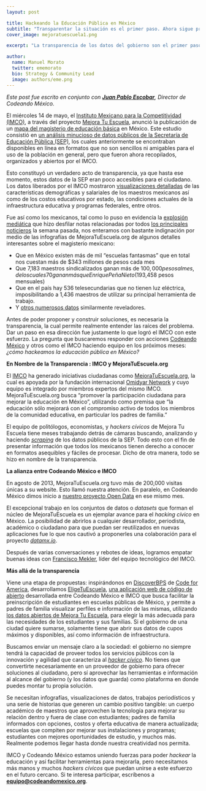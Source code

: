 ```yaml
---
layout: post

title: Hackeando la Educación Pública en México
subtitle: "Transparentar la situación es el primer paso. Ahora sigue proponer y accionar."
cover_image: mejoratuescuela1.png

excerpt: "La transparencia de los datos del gobierno son el primer paso para resolver sus problemas. Luego sigue proponer soluciones y tomar acción."

author:
  name: Manuel Morato
  twitter: ememorato
  bio: Strategy & Community Lead
  image: authors/eme.png
---
```


*Este post fue escrito en conjunto con **[Juan Pablo Escobar](http://twitter.com/juanpabloe)**, Director de Codeando México.*

El miércoles 14 de mayo, el [Instituto Mexicano para la Competitividad (IMCO)](http://imco.org.mx/home/), a través del proyecto [Mejora Tu Escuela](http://www.mejoratuescuela.org/), anunció la publicación de un [mapa del magisterio de educación básica](http://blog.mejoratuescuela.org/mapa-del-magisterio-de-educacion-basica-en-mexico/) en México. Este estudio consistió en [un análisis minucioso de datos públicos de la Secretaría de Educación Pública (SEP)](http://imco.org.mx/wp-content/uploads/2014/05/20140514_MapaMagisterioMexico_Presentacion.pdf), los cuales anteriormente se encontraban disponibles en línea en formatos que no son sencillos ni amigables para el uso de la población en general, pero que fueron ahora recopilados, organizados y abiertos por el IMCO.

Esto constituyó un verdadero acto de transparencia, ya que hasta ese momento, estos datos de la SEP eran poco accesibles para el ciudadano. Los datos liberados por el IMCO mostraron [visualizaciones detalladas](http://imco.org.mx/wp-content/uploads/2014/05/20140514_MapaMagisterioMexico_Presentacion.pdf) de las características demográficas y salariales de los maestros mexicanos así como de los costos educativos por estado, las condiciones actuales de la infraestructura educativa y programas federales, entre otros.

Fue así como los mexicanos, tal como lo puso en evidencia la [explosión mediática](http://www.excelsior.com.mx/nacional/2014/05/15/959269) que hizo desfilar notas relacionadas por todos [los principales noticieros](http://www.milenio.com/politica/Ganan-Pena-Nieto-maestros-Imco_0_299370076.html) la semana pasada, nos enteramos con bastante indignación por medio de las infografías de MejoraTuEscuela.org de algunos detalles interesantes sobre el magisterio mexicano:
* Que en México existen más de mil “escuelas fantasmas” que en total nos cuestan más de $343 millones de pesos cada mes
* Que 7,183 maestros sindicalizados ganan más de $100,000 pesos al mes, de los cuales 70 ganan más que Enrique Peña Nieto ($193,458 pesos mensuales)
* Que en el país hay 536 telesecundarias que no tienen luz eléctrica, imposibilitando a 1,436 maestros de utilizar su principal herramienta de trabajo.
* Y [otros numerosos datos](http://imco.org.mx/capital_humano/mapa-del-magisterio-de-educacion-basica-en-mexico/) similarmente reveladores. 

Antes de poder proponer y construir soluciones, es necesaria la transparencia, la cual permite realmente entender las raíces del problema. Dar un paso en esa dirección fue justamente lo que logró el IMCO con este esfuerzo. La pregunta que buscaremos responder con acciones [Codeando México](http://codeandomexico.org) y otros como el IMCO haciendo equipo en los próximos meses: _¿cómo hackeamos la educación pública en México?_

**En Nombre de la Transparencia : IMCO y MejoraTuEscuela.org**

El [IMCO](http://imco.org.mx/conoce-imco/) ha generado iniciativas ciudadanas como [MejoraTuEscuela.org](http://www.mejoratuescuela.org/), la cual es apoyada por la fundación internacional [Omidyar Network](http://www.omidyar.com/) y cuyo equipo es integrado por miembros expertos del mismo IMCO. MejoraTuEscuela.org busca “promover la participación ciudadana para mejorar la educación en México”, utilizando como premisa que “la educación sólo mejorará con el compromiso activo de todos los miembros de la comunidad educativa, en particular los padres de familia.”

El equipo de politólogos, economistas, y _hackers cívicos_ de Mejora Tu Escuela tiene meses trabajando detrás de cámaras buscando, analizando y haciendo [_scraping_](http://interactivos.lanacion.com.ar/manual-data/obtener_datos_3.html) de los datos públicos de la SEP. Todo esto con el fin de presentar información que todos los mexicanos tienen derecho a conocer en formatos asequibles y fáciles de procesar. Dicho de otra manera, todo se hizo en nombre de la transparencia.

**La alianza entre Codeando México e IMCO**

En agosto de 2013, MejoraTuEscuela.org tuvo más de 200,000 visitas únicas a su website. Esto llamó nuestra atención. En paralelo, en Codeando México dimos inicio a [nuestro proyecto Open Data](http://web.archive.org/web/20130811125731/http://blog.codeandomexico.org/post/50448759343/la-plataforma-civica-de-datos-abiertos-de-mexico) en ese mismo mes. 

El excepcional trabajo en los conjuntos de datos o _datasets_ que forman el núcleo de MejoraTuEscuela es un ejemplar avance para el _hacking cívico_ en México. La posibilidad de abrirlos a cualquier desarrollador, periodista, académico o ciudadano para que puedan ser reutilizados en nuevas aplicaciones fue lo que nos cautivó a proponerles una colaboración para el proyecto [_datamx.io_](http://datamx.io). 

Después de varias conversaciones y rebotes de ideas, logramos empatar buenas ideas con [Francisco Mekler](http://imco.org.mx/es/author/francisco-mekler/), líder del equipo tecnológico del IMCO.

**Más allá de la transparencia**

Viene una etapa de propuestas: inspirándonos en [DiscoverBPS](http://www.discoverbps.org/) de [Code for America](http://codeforamerica.org/), desarrollamos [EligeTuEscuela](http://www.eligetuescuela.org), [una aplicación web de código de abierto](https://github.com/CodeandoMexico/EligeTuEscuela) desarrollada entre Codeando México e IMCO que busca facilitar la preinscripción de estudiantes en escuelas públicas de México, y permite a padres de familia visualizar perfiles e información de las mismas, utilizando [los datos abiertos de Mejora Tu Escuela](http://www.mejoratuescuela.org/bases), para elegir la más adecuada para las necesidades de los estudiantes y sus familias. Si el gobierno de una ciudad quiere sumarse, solamente tiene que abrir sus datos de cupos máximos y disponibles, así como información de infraestructura. 

Buscamos enviar un mensaje claro a la sociedad: el gobierno no siempre tendrá la capacidad de proveer todos los servicios públicos con la innovación y agilidad que caracteriza al [_hacker cívico_](http://web.archive.org/web/20131008033932/http://blog.codeandomexico.org/post/43401877954/los-heroes-de-la-nueva-era-civica-digital). No tienes que convertirte necesariamente en un proveedor de gobierno para ofrecer soluciones al ciudadano, pero sí aprovechar las herramientas e información al alcance del gobierno (y los datos que guarda) como plataforma en donde puedes montar tu propia solución. 

Se necesitan infografías, visualizaciones de datos, trabajos periodísticos y una serie de historias que generen un cambio positivo tangible: un cuerpo académico de maestros que aprovechen la tecnología para mejorar su relación dentro y fuera de clase con estudiantes; padres de familia informados con opciones, costos y oferta educativa de manera actualizada; escuelas que compiten por mejorar sus instalaciones y programas; estudiantes con mejores oportunidades de estudio, y muchos más. Realmente podemos llegar hasta donde nuestra creatividad nos permita.

IMCO y Codeando México estamos uniendo fuerzas para poder _hackear_ la educación y así facilitar herramientas para mejorarla, pero necesitamos más manos y muchos _hackers cívicos_ que puedan unirse a este esfuerzo en el futuro cercano. Si te interesa participar, escríbenos a **equipo@codeandomexico.org**.
